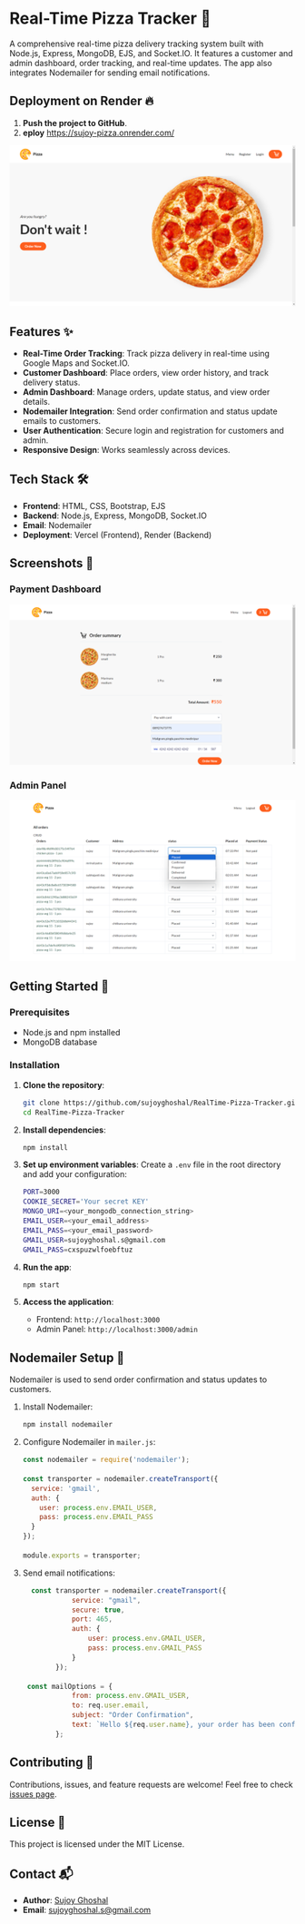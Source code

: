# Real-Time Pizza Tracker 🍕

A comprehensive real-time pizza delivery tracking system built with Node.js, Express, MongoDB, EJS, and Socket.IO. It features a customer and admin dashboard, order tracking, and real-time updates. The app also integrates Nodemailer for sending email notifications.

## Deployment on Render 🔥

1. **Push the project to GitHub**.
2. **eploy** https://sujoy-pizza.onrender.com/

![Real-Time Pizza Tracker](./images/dashboard.png)

## Features ✨

- **Real-Time Order Tracking**: Track pizza delivery in real-time using Google Maps and Socket.IO.
- **Customer Dashboard**: Place orders, view order history, and track delivery status.
- **Admin Dashboard**: Manage orders, update status, and view order details.
- **Nodemailer Integration**: Send order confirmation and status update emails to customers.
- **User Authentication**: Secure login and registration for customers and admin.
- **Responsive Design**: Works seamlessly across devices.

## Tech Stack 🛠️

- **Frontend**: HTML, CSS, Bootstrap, EJS
- **Backend**: Node.js, Express, MongoDB, Socket.IO
- **Email**: Nodemailer
- **Deployment**: Vercel (Frontend), Render (Backend)

## Screenshots 📸

### Payment Dashboard
![Customer Dashboard](./images/payament.png)

### Admin Panel
![Admin Panel](./images/admin.png)

## Getting Started 🚀

### Prerequisites

- Node.js and npm installed
- MongoDB database

### Installation

1. **Clone the repository**:

    ```bash
    git clone https://github.com/sujoyghoshal/RealTime-Pizza-Tracker.git
    cd RealTime-Pizza-Tracker
    ```

2. **Install dependencies**:

    ```bash
    npm install
    ```

3. **Set up environment variables**:
   Create a `.env` file in the root directory and add your configuration:

    ```bash
    PORT=3000
    COOKIE_SECRET='Your secret KEY'
    MONGO_URI=<your_mongodb_connection_string>
    EMAIL_USER=<your_email_address>
    EMAIL_PASS=<your_email_password>
    GMAIL_USER=sujoyghoshal.s@gmail.com
    GMAIL_PASS=cxspuzwlfoebftuz
    ```

4. **Run the app**:

    ```bash
    npm start
    ```

5. **Access the application**:

    - Frontend: `http://localhost:3000`
    - Admin Panel: `http://localhost:3000/admin`

## Nodemailer Setup 📧

Nodemailer is used to send order confirmation and status updates to customers.

1. Install Nodemailer:

    ```bash
    npm install nodemailer
    ```

2. Configure Nodemailer in `mailer.js`:

    ```javascript
    const nodemailer = require('nodemailer');

    const transporter = nodemailer.createTransport({
      service: 'gmail',
      auth: {
        user: process.env.EMAIL_USER,
        pass: process.env.EMAIL_PASS
      }
    });

    module.exports = transporter;
    ```

3. Send email notifications:

    ```javascript
      const transporter = nodemailer.createTransport({
                service: "gmail",
                secure: true,
                port: 465,
                auth: {
                    user: process.env.GMAIL_USER,
                    pass: process.env.GMAIL_PASS
                }
            });

     const mailOptions = {
                from: process.env.GMAIL_USER,
                to: req.user.email,
                subject: "Order Confirmation",
                text: `Hello ${req.user.name}, your order has been confirmed! Order ID: ${order._id}` 
            };
    ```

## Contributing 🤝

Contributions, issues, and feature requests are welcome! Feel free to check [issues page](https://github.com/sujoyghoshal/RealTime-Pizza-Tracker/issues).

## License 📄

This project is licensed under the MIT License.

## Contact 📬

- **Author**: [Sujoy Ghoshal](https://github.com/sujoyghoshal)
- **Email**: sujoyghoshal.s@gmail.com
